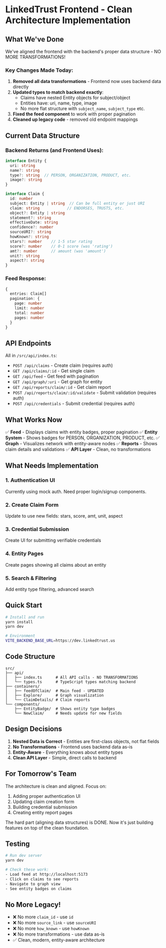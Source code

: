 # LinkedTrust Frontend - Clean Architecture Implementation

## What We've Done

We've aligned the frontend with the backend's proper data structure - NO MORE TRANSFORMATIONS!

### Key Changes Made Today:

1. **Removed all data transformations** - Frontend now uses backend data directly
2. **Updated types to match backend exactly**:
   - Claims have nested Entity objects for subject/object
   - Entities have: uri, name, type, image
   - No more flat structure with `subject_name`, `subject_type` etc.
3. **Fixed the feed component** to work with proper pagination
4. **Cleaned up legacy code** - removed old endpoint mappings

## Current Data Structure

### Backend Returns (and Frontend Uses):
```typescript
interface Entity {
  uri: string
  name?: string
  type?: string  // PERSON, ORGANIZATION, PRODUCT, etc.
  image?: string
}

interface Claim {
  id: number
  subject: Entity | string  // Can be full entity or just URI
  claim: string            // ENDORSES, TRUSTS, etc.
  object?: Entity | string 
  statement?: string
  effectiveDate: string
  confidence?: number
  sourceURI?: string
  howKnown?: string
  stars?: number    // 1-5 star rating
  score?: number    // 0-1 score (was 'rating')
  amt?: number      // amount (was 'amount')
  unit?: string
  aspect?: string
}
```

### Feed Response:
```typescript
{
  entries: Claim[]
  pagination: {
    page: number
    limit: number
    total: number
    pages: number
  }
}
```

## API Endpoints

All in `/src/api/index.ts`:

- `POST /api/claims` - Create claim (requires auth)
- `GET /api/claims/:id` - Get single claim
- `GET /api/feed` - Get feed with pagination
- `GET /api/graph/:uri` - Get graph for entity
- `GET /api/reports/claim/:id` - Get claim report
- `POST /api/reports/claim/:id/validate` - Submit validation (requires auth)
- `POST /api/credentials` - Submit credential (requires auth)

## What Works Now

✅ **Feed** - Displays claims with entity badges, proper pagination
✅ **Entity System** - Shows badges for PERSON, ORGANIZATION, PRODUCT, etc.
✅ **Graph** - Visualizes network with entity-aware nodes
✅ **Reports** - Shows claim details and validations
✅ **API Layer** - Clean, no transformations

## What Needs Implementation

### 1. Authentication UI
Currently using mock auth. Need proper login/signup components.

### 2. Create Claim Form
Update to use new fields: stars, score, amt, unit, aspect

### 3. Credential Submission
Create UI for submitting verifiable credentials

### 4. Entity Pages
Create pages showing all claims about an entity

### 5. Search & Filtering
Add entity type filtering, advanced search

## Quick Start

```bash
# Install and run
yarn install
yarn dev

# Environment
VITE_BACKEND_BASE_URL=https://dev.linkedtrust.us
```

## Code Structure

```
src/
├── api/
│   ├── index.ts      # All API calls - NO TRANSFORMATIONS
│   └── types.ts      # TypeScript types matching backend
├── containers/
│   ├── feedOfClaim/  # Main feed - UPDATED
│   ├── Explore/      # Graph visualization
│   └── ClaimDetails/ # Claim reports
└── components/
    ├── EntityBadge/  # Shows entity type badges
    └── NewClaim/     # Needs update for new fields
```

## Design Decisions

1. **Nested Data is Correct** - Entities are first-class objects, not flat fields
2. **No Transformations** - Frontend uses backend data as-is
3. **Entity-Aware** - Everything knows about entity types
4. **Clean API Layer** - Simple, direct calls to backend

## For Tomorrow's Team

The architecture is clean and aligned. Focus on:
1. Adding proper authentication UI
2. Updating claim creation form
3. Building credential submission
4. Creating entity report pages

The hard part (aligning data structures) is DONE. Now it's just building features on top of the clean foundation.

## Testing

```bash
# Run dev server
yarn dev

# Check these work:
- Load feed at http://localhost:5173
- Click on claims to see reports
- Navigate to graph view
- See entity badges on claims
```

## No More Legacy!

- ❌ No more `claim_id` - use `id`
- ❌ No more `source_link` - use `sourceURI`
- ❌ No more `how_known` - use `howKnown`
- ❌ No more transformations - use data as-is
- ✅ Clean, modern, entity-aware architecture
